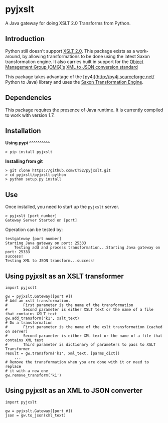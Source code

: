 pyjxslt
=====

A Java gateway for doing XSLT 2.0 Transforms from Python. 

Introduction
------------
Python still doesn't support [XSLT 2.0](http://www.w3.org/TR/xslt20/). This package exists as a work-around, by allowing transformations to be done
using the latest Saxon transformation engine.  It also carries built in support for the [Object Management Group (OMG)'s](http://www.omg.org/) [XML to JSON conversion standard](http://www.omg.org/cgi-bin/doc?ad/13-09-04)

This package takes advantage of the [py4j](http://py4j.sourceforge.net/ Python to Java)
library and uses the [Saxon Transformation Engine](http://saxon.sourceforge.net/).

Dependencies
-----------
This package requires the presence of Java runtime.  It is currently compiled to work with version 1.7.

Installation
------------
**Using pypi**
^^^^^^^^^^

	> pip install pyjxslt

**Installing from git**

	> git clone https://github.com/CTS2/pyjxslt.git
	> cd pyjxslt/pyjxslt-python
	> python setup.py install

Use
--------
Once installed, you need to start up the ```pyjxslt``` server.

	> pyjxslt [port number]
	Gateway Server Started on [port]

Operation can be tested by:

	testgateway [port number]
	Starting Java gateway on port: 25333
		Testing add and process transformation...Starting Java gateway on port: 25333
	success!
	Testing XML to JSON transform...success!


Using pyjxslt as an XSLT transformer
------------

	import pyjxslt

	gw = pyjxslt.Gateway([port #])
	# Add an xslt transformation.  
	#       First parameter is the name of the transformation
	# 	    Second parameter is either XSLT text or the name of a file that contains XSLT text
	gw.add_transform('k1', xslt_text)
	# Do a transformation
	#       First parameter is the name of the xslt transformation (cached on server)
	#       Second parameter is either XML text or the name of a file that contains XML text
	#       Third parameter is dictionary of parameters to pass to XSLT Transformer
	result = gw.transform('k1', xml_text, [parms_dict])
		...
	# Remove the transformation when you are done with it or need to replace
	# it with a new one
	gw.remove_transform('k1')


Using pyjxslt as an XML to JSON converter
------------
	import pyjxslt

	gw = pyjxslt.Gateway([port #])
	json = gw.to_json(xml_text)



